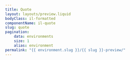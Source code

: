 ```yaml
---
title: Quote
layout: layouts/preview.liquid
bodyClass: il-formatted
componentName: il-quote
slug: quote
pagination:
    data: environments
    size: 1
    alias: environment
permalink: "{{ environment.slug }}/{{ slug }}-preview/"
---
```

